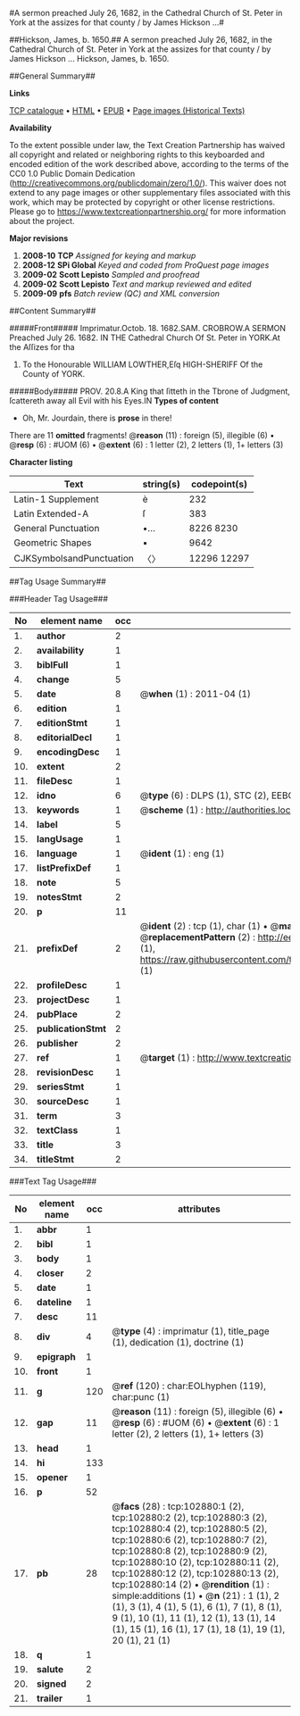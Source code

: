 #A sermon preached July 26, 1682, in the Cathedral Church of St. Peter in York at the assizes for that county / by James Hickson ...#

##Hickson, James, b. 1650.##
A sermon preached July 26, 1682, in the Cathedral Church of St. Peter in York at the assizes for that county / by James Hickson ...
Hickson, James, b. 1650.

##General Summary##

**Links**

[TCP catalogue](http://www.ota.ox.ac.uk/tcp/)  • 
[HTML](http://tei.it.ox.ac.uk/tcp/Texts-HTML/free/A43/A43730.html)  • 
[EPUB](http://tei.it.ox.ac.uk/tcp/Texts-EPUB/free/A43/A43730.epub) • 
[Page images (Historical Texts)](https://historicaltexts.jisc.ac.uk/eebo-14912158e)

**Availability**

To the extent possible under law, the Text Creation Partnership has waived all copyright and related or neighboring rights to this keyboarded and encoded edition of the work described above, according to the terms of the CC0 1.0 Public Domain Dedication (http://creativecommons.org/publicdomain/zero/1.0/). This waiver does not extend to any page images or other supplementary files associated with this work, which may be protected by copyright or other license restrictions. Please go to https://www.textcreationpartnership.org/ for more information about the project.

**Major revisions**

1. __2008-10__ __TCP__ *Assigned for keying and markup*
1. __2008-12__ __SPi Global__ *Keyed and coded from ProQuest page images*
1. __2009-02__ __Scott Lepisto__ *Sampled and proofread*
1. __2009-02__ __Scott Lepisto__ *Text and markup reviewed and edited*
1. __2009-09__ __pfs__ *Batch review (QC) and XML conversion*

##Content Summary##

#####Front#####
Imprimatur.Octob. 18. 1682.SAM. CROBROW.A SERMON Preached July 26. 1682. IN THE Cathedral Church Of St. Peter in YORK.At the Aſſizes for tha
1. To the Honourable WILLIAM LOWTHER,Eſq HIGH-SHERIFF Of the County of YORK.

#####Body#####
PROV. 20.8.A King that ſitteth in the Tbrone of Judgment, ſcattereth away all Evil with his Eyes.IN 
**Types of content**

  * Oh, Mr. Jourdain, there is **prose** in there!

There are 11 **omitted** fragments! 
 @__reason__ (11) : foreign (5), illegible (6)  •  @__resp__ (6) : #UOM (6)  •  @__extent__ (6) : 1 letter (2), 2 letters (1), 1+ letters (3)

**Character listing**


|Text|string(s)|codepoint(s)|
|---|---|---|
|Latin-1 Supplement|è|232|
|Latin Extended-A|ſ|383|
|General Punctuation|•…|8226 8230|
|Geometric Shapes|▪|9642|
|CJKSymbolsandPunctuation|〈〉|12296 12297|

##Tag Usage Summary##

###Header Tag Usage###

|No|element name|occ|attributes|
|---|---|---|---|
|1.|__author__|2||
|2.|__availability__|1||
|3.|__biblFull__|1||
|4.|__change__|5||
|5.|__date__|8| @__when__ (1) : 2011-04 (1)|
|6.|__edition__|1||
|7.|__editionStmt__|1||
|8.|__editorialDecl__|1||
|9.|__encodingDesc__|1||
|10.|__extent__|2||
|11.|__fileDesc__|1||
|12.|__idno__|6| @__type__ (6) : DLPS (1), STC (2), EEBO-CITATION (1), OCLC (1), VID (1)|
|13.|__keywords__|1| @__scheme__ (1) : http://authorities.loc.gov/ (1)|
|14.|__label__|5||
|15.|__langUsage__|1||
|16.|__language__|1| @__ident__ (1) : eng (1)|
|17.|__listPrefixDef__|1||
|18.|__note__|5||
|19.|__notesStmt__|2||
|20.|__p__|11||
|21.|__prefixDef__|2| @__ident__ (2) : tcp (1), char (1)  •  @__matchPattern__ (2) : ([0-9\-]+):([0-9IVX]+) (1), (.+) (1)  •  @__replacementPattern__ (2) : http://eebo.chadwyck.com/downloadtiff?vid=$1&page=$2 (1), https://raw.githubusercontent.com/textcreationpartnership/Texts/master/tcpchars.xml#$1 (1)|
|22.|__profileDesc__|1||
|23.|__projectDesc__|1||
|24.|__pubPlace__|2||
|25.|__publicationStmt__|2||
|26.|__publisher__|2||
|27.|__ref__|1| @__target__ (1) : http://www.textcreationpartnership.org/docs/. (1)|
|28.|__revisionDesc__|1||
|29.|__seriesStmt__|1||
|30.|__sourceDesc__|1||
|31.|__term__|3||
|32.|__textClass__|1||
|33.|__title__|3||
|34.|__titleStmt__|2||


###Text Tag Usage###

|No|element name|occ|attributes|
|---|---|---|---|
|1.|__abbr__|1||
|2.|__bibl__|1||
|3.|__body__|1||
|4.|__closer__|2||
|5.|__date__|1||
|6.|__dateline__|1||
|7.|__desc__|11||
|8.|__div__|4| @__type__ (4) : imprimatur (1), title_page (1), dedication (1), doctrine (1)|
|9.|__epigraph__|1||
|10.|__front__|1||
|11.|__g__|120| @__ref__ (120) : char:EOLhyphen (119), char:punc (1)|
|12.|__gap__|11| @__reason__ (11) : foreign (5), illegible (6)  •  @__resp__ (6) : #UOM (6)  •  @__extent__ (6) : 1 letter (2), 2 letters (1), 1+ letters (3)|
|13.|__head__|1||
|14.|__hi__|133||
|15.|__opener__|1||
|16.|__p__|52||
|17.|__pb__|28| @__facs__ (28) : tcp:102880:1 (2), tcp:102880:2 (2), tcp:102880:3 (2), tcp:102880:4 (2), tcp:102880:5 (2), tcp:102880:6 (2), tcp:102880:7 (2), tcp:102880:8 (2), tcp:102880:9 (2), tcp:102880:10 (2), tcp:102880:11 (2), tcp:102880:12 (2), tcp:102880:13 (2), tcp:102880:14 (2)  •  @__rendition__ (1) : simple:additions (1)  •  @__n__ (21) : 1 (1), 2 (1), 3 (1), 4 (1), 5 (1), 6 (1), 7 (1), 8 (1), 9 (1), 10 (1), 11 (1), 12 (1), 13 (1), 14 (1), 15 (1), 16 (1), 17 (1), 18 (1), 19 (1), 20 (1), 21 (1)|
|18.|__q__|1||
|19.|__salute__|2||
|20.|__signed__|2||
|21.|__trailer__|1||
